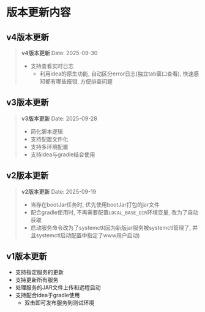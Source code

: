 # 版本更新内容

## v4版本更新

> **v4版本更新**
> Date: 2025-09-30
>
> - 支持查看实时日志
>   - 利用idea的原生功能, 自动区分error日志(独立tab窗口查看), 快速感知都有哪些报错, 方便排查问题

## v3版本更新

> **v3版本更新**
> Date: 2025-09-28
>
> - 简化脚本逻辑
> - 支持配置文件化
> - 支持多环境配置
> - 支持idea与gradle结合使用

## v2版本更新

> **v2版本更新**
> Date: 2025-09-19
>
> - 当存在bootJar任务时, 优先使用bootJar打包的jar文件
> - 配合gradle使用时, 不再需要配置`LOCAL_BASE_DIR`环境变量, 改为了自动获取
> - 启动服务命令改为了systemctl(因为新版jar服务被systemctl管理了, 并且systemctl启动配置中指定了www用户启动)

## v1版本更新

- 支持指定服务的更新
- 支持更新所有服务
- 处理服务的JAR文件上传和远程启动
- 支持配合idea于gradle使用
  - 双击即可发布服务到测试环境
